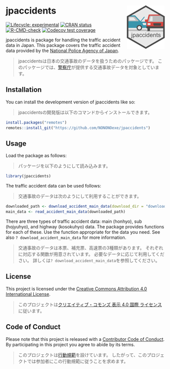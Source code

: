 
<!-- README.md is generated from README.Rmd. Please edit that file -->

# jpaccidents <a href="https://nononoexe.github.io/jpaccidents/"><img src="man/figures/logo.png" align="right" height="138" alt="jpaccidents website" /></a>

<!-- badges: start -->

[![Lifecycle:
experimental](https://img.shields.io/badge/lifecycle-experimental-orange.svg)](https://lifecycle.r-lib.org/articles/stages.html#experimental)
[![CRAN
status](https://www.r-pkg.org/badges/version/jpaccidents)](https://CRAN.R-project.org/package=jpaccidents)
[![R-CMD-check](https://github.com/NONONOexe/jpaccidents/actions/workflows/R-CMD-check.yaml/badge.svg)](https://github.com/NONONOexe/jpaccidents/actions/workflows/R-CMD-check.yaml)
[![Codecov test
coverage](https://codecov.io/gh/NONONOexe/jpaccidents/graph/badge.svg)](https://app.codecov.io/gh/NONONOexe/jpaccidents)
<!-- badges: end -->

jpaccidents is package for handling the traffic accident data in Japan.
This package covers the traffic accident data provided by the [National
Police Agency of Japan](https://www.npa.go.jp/english/index.html).

> jpaccidentsは日本の交通事故のデータを扱うためのパッケージです。
> このパッケージでは、[警察庁](https://www.npa.go.jp/index.html)が提供する交通事故データを対象としています。

## Installation

You can install the development version of jpaccidents like so:

> jpaccidentsの開発版は以下のコマンドからインストールできます。

``` r
install.packages("remotes")
remotes::install_git("https://github.com/NONONOexe/jpaccidents")
```

## Usage

Load the package as follows:

> パッケージを以下のようにして読み込みます。

``` r
library(jpaccidents)
```

The traffic accident data can be used follows:

> 交通事故のデータは次のようにして利用することができます。

``` r
downloaded_path <- download_accident_main_data(download_dir = "download-dir-path", year = 2022)
main_data <- read_accident_main_data(downloaded_path)
```

There are three types of traffic accident data: main (honhyo), sub
(hojyuhyo), and highway (kosokuhyo) data. The package provides functions
for each of these. Use the function appropriate for the data you need.
See also `? download_accident_main_data` for more information.

> 交通事故のデータは本票、補充票、高速票の3種類があります。
> それぞれに対応する関数が用意されています。
> 必要なデータに応じて利用してください。
> 詳しくは`? download_accident_main_data`を参照してください。

## License

This project is licensed under the [Creative Commons Attribution 4.0
International License](https://creativecommons.org/licenses/by/4.0/).

> このプロジェクトは[クリエイティブ・コモンズ 表示 4.0 国際
> ライセンス](https://creativecommons.org/licenses/by/4.0/deed.ja)に従います。

## Code of Conduct

Please note that this project is released with a [Contributor Code of
Conduct](CODE_OF_CONDUCT.md). By participating in this project you agree
to abide by its terms.

> このプロジェクトは[行動規範](CODE_OF_CONDUCT.md)を設けています。
> したがって、このプロジェクトでは参加者にこの行動規範に従うことを求めます。
